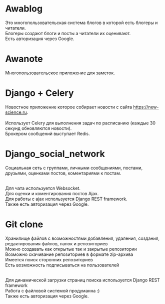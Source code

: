# Awablog

Это многопользовательская система блогов в которой есть блогеры и читатели.<br>
Блогеры создают блоги и посты а читатели их оценивают.<br>
Есть авторизация через Google.

# Awanote

Многопользовательское приложение для заметок.

# Django + Celery

Новостное приложение которое собирает новости с сайта  https://new-science.ru. <br><br>
Использует Celery для выполнения задач по расписанию (каждые 30 секунд обновляются новости).<br>
Брокером сообщений выступает Redis.

# Django_social_network

Социальная сеть с группами, личными сообщениями, постами, друзьями, оценками постов, коментариями к постам.<br><br>

Для чата используется Websocket.<br>
Для оценки и коментирования постов Ajax.<br>
Для работы с ajax используется Django REST framework.<br>
Также есть авторизация через Google.<br>

# Git clone

Хранилище файлов с возможностями добавления, удаления, создания, редактирования файлов, папок и репозиториев<br>
Можно создавать как открытые так и закрытые репозитории<br>
Возможно скачивание репозиториев в формате zip-архива<br>
Имеется поиск сторонних репозиториев<br>
Есть возможность подписываться на пользователей<br><br>

Для динамической загрузки страниц поиска используется Django REST framework<br>
Работа с файловой системой продуманна :)<br>
Также есть авторизация через Google.
